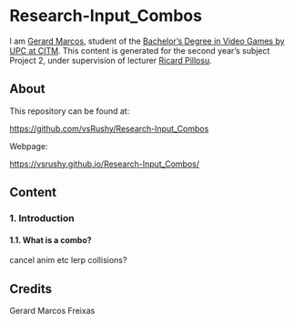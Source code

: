# Research-Input_Combos

I am <a href="https://www.linkedin.com/in/gerard-marcos-freixas-0a9284158">Gerard Marcos</a>, student of the
<a href="https://www.citm.upc.edu/ing/estudis/graus-videojocs">Bachelor’s Degree in
Video Games by UPC at CITM</a>. This content is generated for the second year’s
subject Project 2, under supervision of lecturer
<a href="https://es.linkedin.com/in/ricardpillosu">Ricard Pillosu</a>.

## About

This repository can be found at:

https://github.com/vsRushy/Research-Input_Combos

Webpage:

https://vsrushy.github.io/Research-Input_Combos/

## Content

### 1. Introduction

#### 1.1. What is a combo?

cancel anim etc
lerp collisions?

## Credits

Gerard Marcos Freixas
